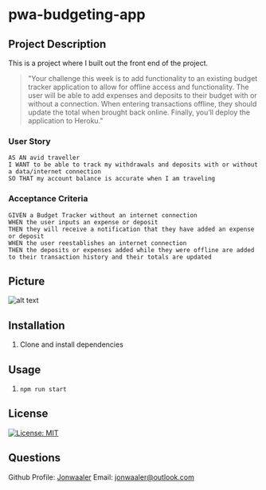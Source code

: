 # pwa-budgeting-app

## Project Description

This is a project where I built out the front end of the project.

> "Your challenge this week is to add functionality to an existing budget tracker application to allow for offline access and functionality. The user will be able to add expenses and deposits to their budget with or without a connection. When entering transactions offline, they should update the total when brought back online. Finally, you’ll deploy the application to Heroku."

### User Story

```
AS AN avid traveller
I WANT to be able to track my withdrawals and deposits with or without a data/internet connection
SO THAT my account balance is accurate when I am traveling
```

### Acceptance Criteria

```
GIVEN a Budget Tracker without an internet connection
WHEN the user inputs an expense or deposit
THEN they will receive a notification that they have added an expense or deposit
WHEN the user reestablishes an internet connection
THEN the deposits or expenses added while they were offline are added to their transaction history and their totals are updated
```

## Picture

![alt text](https://i.imgur.com/zu9Cr0B.png)

## Installation

1. Clone and install dependencies

## Usage

1. `npm run start`

## License

[![License: MIT](https://img.shields.io/badge/License-MIT-yellow.svg)](https://opensource.org/licenses/MIT)

## Questions

Github Profile: [Jonwaaler](https://github.com/jonwaaler)
Email: jonwaaler@outlook.com
